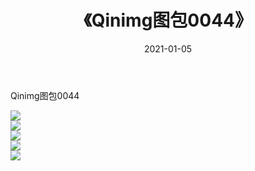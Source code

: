 ﻿---
layout: post
title:  《Qinimg图包0044》
date:   2021-01-05
img: http://imgx.orgx.ga/Qinimg图包/Qinimg图包0044/000.jpg
categories: [美女, 清纯, 唯美]
---

Qinimg图包0044

 ![](http://imgx.orgx.ga/Qinimg图包/Qinimg图包0044/001.jpg) <br>![](http://imgx.orgx.ga/Qinimg图包/Qinimg图包0044/002.jpg) <br>![](http://imgx.orgx.ga/Qinimg图包/Qinimg图包0044/003.jpg) <br>![](http://imgx.orgx.ga/Qinimg图包/Qinimg图包0044/004.jpg) <br>![](http://imgx.orgx.ga/Qinimg图包/Qinimg图包0044/005.jpg) <br>